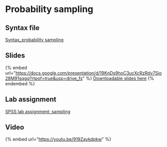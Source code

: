 # Probability sampling

## Syntax file

[Syntax\_probability sampling](https://drive.google.com/open?id=1md-2rdwdwVqdoEDJ8nnoKLVdH6jgF4Hg\&usp=drive_fs)

## Slides

{% embed url="https://docs.google.com/presentation/d/19KnDs9hoC3ucXcRzRdv7Sio28M91sqgq?rtpof=true&usp=drive_fs" %}
[Downloadable slides here](https://docs.google.com/presentation/d/19KnDs9hoC3ucXcRzRdv7Sio28M91sqgq?rtpof=true\&usp=drive_fs)
{% endembed %}

## Lab assignment

[SPSS lab assignment: sampling](https://docs.google.com/document/d/1yGAbI8xmTnZt2aARg78JXsy_VeDZjnyggot088ytpzc/edit?usp=sharing)

## Video

{% embed url="https://youtu.be/919Zaykdpkw" %}
